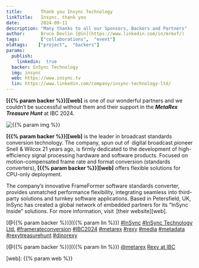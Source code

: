 ```yaml
---
title:       Thank you Insync Technology
linkTitle:   Insync, thank you 
date:        2024-09-11
description: "Many thanks to all our Sponsors, Backers and Partners"
author:      Bruce Devlin [@in](https://www.linkedin.com/in/mrmxf/)
tags:        ["collaborations",  "event"]
oldtags:    ["project",  "backers"]
params:
  publish:
    linkedin:  true
  backer: InSync Technology
  img: insync
  web: https://www.insync.tv
  lin: https://www.linkedin.com/company/insync-technology-ltd/
---
```


**[{{% param backer %}}][web]** is one of our wonderful partners and we
couldn’t be successful without them and their support in the ***MetaRex Treasure Hunt*** at IBC 2024.

<img  class = "ui centered large bordered rounded image" src = "featured-{{% param img
%}}.png" alt = "{{% param img %}}">

**[{{% param backer %}}][web]** is the leader in broadcast standards conversion
technology. The company, spun out of  digital broadcast pioneer Snell & Wilcox
21 years ago, is firmly dedicated to the development of high-efficiency signal
processing hardware and software products. Focused on motion-compensated frame
rate and format conversion (standards converters), **[{{% param backer
%}}][web]** offers flexible solutions for CPU-only deployment.

The company’s innovative FrameFormer software standards converter, provides
unmatched performance flexibility, integrating seamless into third-party
solutions and turnkey software applications. Based in Petersfield, UK, InSync
has created a global network of embedded partners for its “InSync Inside”
solutions. For more information, visit  [their website][web].


[@{{% param backer %}}]({{% param lin %}})
[#InSync](https://www.linkedin.com/search/results/all/?keywords=%23insync)
[#InSync Technology Ltd.](https://www.linkedin.com/search/results/all/?keywords=%23InSync%20Technology%20Ltd)
[#framerateconversion](https://www.linkedin.com/search/results/all/?keywords=%23framerateconversion)
[#IBC2024](https://www.linkedin.com/search/results/all/?keywords=%23IBC2024)
[#metarex](https://www.linkedin.com/search/results/all/?keywords=%23metarex)
[#rexy](https://www.linkedin.com/search/results/all/?keywords=%23rexy)
[#media](https://www.linkedin.com/search/results/all/?keywords=%23media)
[#metadata](https://www.linkedin.com/search/results/all/?keywords=%23metadata)
[#rexytreasurehunt](https://www.linkedin.com/search/results/all/?keywords=%23rexytreasurehunt)
[#dinorexy](https://www.linkedin.com/search/results/all/?keywords=%23dinorexy)

<i class = "linkedin icon"></i>[@{{% param backer %}}]({{% param lin %}})
<i class = "linkedin icon"></i>[@metarex][limrx]
<i class = "linkedin icon"></i>[Rexy at IBC][lirxy]

[web]:    {{% param web %}}

[limrx]:   https://uk.linkedin.com/company/metarex-media
[lirxy]:   https://www.linkedin.com/search/results/all/?keywords=%23ibc2024%20%23metarex%20%23rexy
[rxydraw]: https://ibc2024.mapyourshow.com/8_0/floorplan/?st=keyword&hallID=J&sv=V-NOVA&selectedBooth=14.AI03
[ths]:     https://auth.metarex.media/ui/registration
[thp]:     /project/treasure-hunt/
